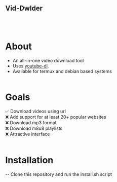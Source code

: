 ## Vid-Dwlder
<br><br>
# About
* An all-in-one video download tool<br>
* Uses <a href='https://github.com/ytdl-org/youtube-dl'>youtube-dl</a>.
* Available for termux and debian based systems
<br><br>
# Goals
✅ Download videos using url<br>
❌ Add support for at least 20+ popular websites<br>
❌ Download mp3 format<br>
❌ Download m8u8 playlists<br>
❌ Attractive interface<br><br>
# Installation
-- Clone this repository and run the install.sh script
